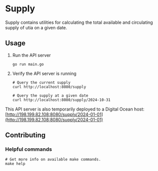 # Supply

Supply contains utilities for calculating the total available and circulating supply of utia on a given date.

## Usage

1. Run the API server

    ```shell
    go run main.go
    ```

2. Verify the API server is running

    ```shell
    # Query the current supply
    curl http://localhost:8080/supply

    # Query the supply at a given date
    curl http://localhost:8080/supply/2024-10-31
    ```

This API server is also temporarily deployed to a Digital Ocean host: [http://198.199.82.108:8080/supply/2024-01-01](http://198.199.82.108:8080/supply/2024-01-01)

## Contributing

### Helpful commands

```shell
# Get more info on available make commands.
make help
```
